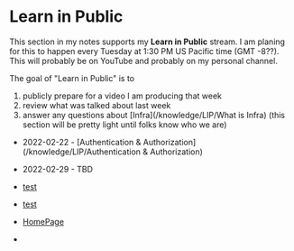 # Learn in Public

This section in my notes supports my **Learn in Public** stream. I am planing for this to happen every Tuesday at 1:30 PM US Pacific time (GMT -8??). This will probably be on YouTube and probably on my personal channel. 

The goal of "Learn in Public" is to 
1. publicly prepare for a video I am producing that week
2. review what was talked about last week
3. answer any questions about [Infra](/knowledge/LIP/What is Infra) (this section will be pretty light until folks know who we are)

- 2022-02-22 - [Authentication & Authorization](/knowledge/LIP/Authentication & Authorization)
- 2022-02-29 - TBD

- [test](/HomePage)
- [test](/knowledge/HomePage)
- [HomePage](/knowledge/HomePage)
- 
